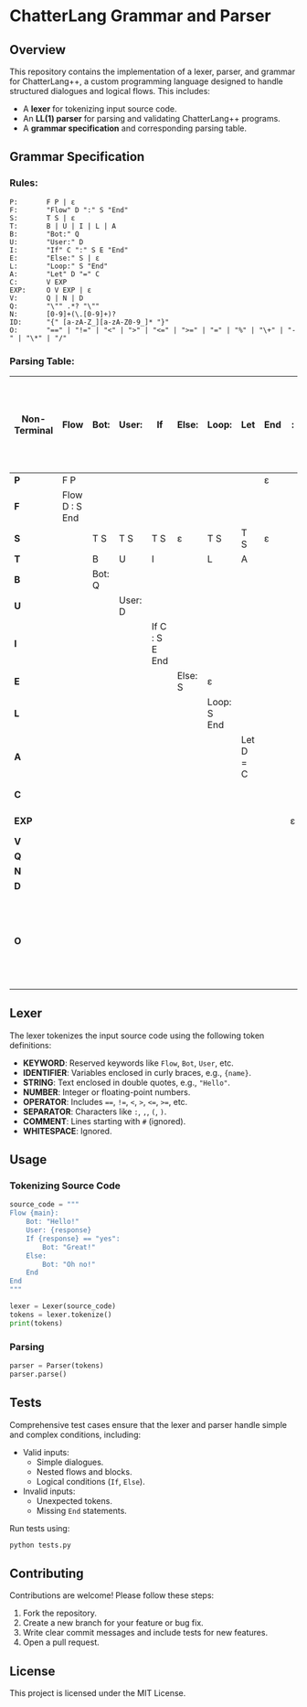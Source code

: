 # ChatterLang Grammar and Parser

## Overview
This repository contains the implementation of a lexer, parser, and grammar for ChatterLang++, a custom programming language designed to handle structured dialogues and logical flows. This includes:

- A **lexer** for tokenizing input source code.
- An **LL(1) parser** for parsing and validating ChatterLang++ programs.
- A **grammar specification** and corresponding parsing table.

## Grammar Specification

### Rules:
```
P:       F P | ε
F:       "Flow" D ":" S "End"
S:       T S | ε
T:       B | U | I | L | A
B:       "Bot:" Q
U:       "User:" D
I:       "If" C ":" S E "End"
E:       "Else:" S | ε
L:       "Loop:" S "End"
A:       "Let" D "=" C
C:       V EXP
EXP:     O V EXP | ε
V:       Q | N | D
Q:       "\"" .*? "\""
N:       [0-9]+(\.[0-9]+)?
ID:      "{" [a-zA-Z_][a-zA-Z0-9_]* "}"
O:       "==" | "!=" | "<" | ">" | "<=" | ">=" | "=" | "%" | "\+" | "-" | "\*" | "/"
```

### Parsing Table:
| **Non-Terminal** | **Flow** | **Bot:** | **User:** | **If** | **Else:** | **Loop:** | **Let** | **End** | **:** | **=** | **{** | **}** | **\"** | **number** | **==, !=, <, >, <=, >=, %, +, -, *, /** | **$** |
|-------------------|----------|----------|-----------|--------|-----------|-----------|---------|---------|-------|-------|--------|-------|-------|-----------|----------------------------------|-------|
| **P**            | F P      |          |           |        |           |           |         | ε       |       |       |        |       |       |           |                                  | ε     |
| **F**            | Flow D : S End |          |           |        |           |           |         |         |       |       |        |       |       |           |                                  |       |
| **S**            |          | T S      | T S       | T S    | ε         | T S       | T S     | ε       |       |       |        |       |       |           |                                  |       |
| **T**            |          | B        | U         | I      |           | L         | A       |         |       |       |        |       |       |           |                                  |       |
| **B**            |          | Bot: Q   |           |        |           |           |         |         |       |       |        |       |       |           |                                  |       |
| **U**            |          |          | User: D   |        |           |           |         |         |       |       |        |       |       |           |                                  |       |
| **I**            |          |          |           | If C : S E End |   |           |         |         |       |       |        |       |       |           |                                  |       |
| **E**            |          |          |           |        | Else: S   | ε         |         |         |       |       |        |       |       |           |                                  |       |
| **L**            |          |          |           |        |           | Loop: S End |         |         |       |       |        |       |       |           |                                  |       |
| **A**            |          |          |           |        |           |           | Let D = C |         |       |       |        |       |       |           |                                  |       |
| **C**            |          |          |           |        |           |           |         |         |       |       | V EXP  |       | V EXP | V EXP     |                                  |       |
| **EXP**          |          |          |           |        |           |           |         |         | ε     |       | O V EXP |       |       |           |                                  | ε     |
| **V**            |          |          |           |        |           |           |         |         |       |       | Q      |       | Q     | N         |                                  |       |
| **Q**            |          |          |           |        |           |           |         |         |       |       |        |       | "     |           |                                  |       |
| **N**            |          |          |           |        |           |           |         |         |       |       |        |       |       | number     |                                  |       |
| **D**            |          |          |           |        |           |           |         |         |       |       | {      |       |       |           |                                  |       |
| **O**            |          |          |           |        |           |           |         |         |       |       |        |       |       |           | ==, !=, <, >, <=, >=, %, +, -, *, / |       |

## Lexer
The lexer tokenizes the input source code using the following token definitions:
- **KEYWORD**: Reserved keywords like `Flow`, `Bot`, `User`, etc.
- **IDENTIFIER**: Variables enclosed in curly braces, e.g., `{name}`.
- **STRING**: Text enclosed in double quotes, e.g., `"Hello"`.
- **NUMBER**: Integer or floating-point numbers.
- **OPERATOR**: Includes `==`, `!=`, `<`, `>`, `<=`, `>=`, etc.
- **SEPARATOR**: Characters like `:`, `,`, `(`, `)`.
- **COMMENT**: Lines starting with `#` (ignored).
- **WHITESPACE**: Ignored.

## Usage

### Tokenizing Source Code
```python
source_code = """
Flow {main}:
    Bot: "Hello!"
    User: {response}
    If {response} == "yes":
        Bot: "Great!"
    Else:
        Bot: "Oh no!"
    End
End
"""

lexer = Lexer(source_code)
tokens = lexer.tokenize()
print(tokens)
```

### Parsing
```python
parser = Parser(tokens)
parser.parse()
```

## Tests
Comprehensive test cases ensure that the lexer and parser handle simple and complex conditions, including:

- Valid inputs:
  - Simple dialogues.
  - Nested flows and blocks.
  - Logical conditions (`If`, `Else`).
- Invalid inputs:
  - Unexpected tokens.
  - Missing `End` statements.

Run tests using:
```bash
python tests.py
```

## Contributing
Contributions are welcome! Please follow these steps:
1. Fork the repository.
2. Create a new branch for your feature or bug fix.
3. Write clear commit messages and include tests for new features.
4. Open a pull request.

## License
This project is licensed under the MIT License.

